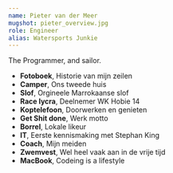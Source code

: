 ```yaml
---
name: Pieter van der Meer
mugshot: pieter_overview.jpg
role: Engineer
alias: Watersports Junkie
---
```

The Programmer, and sailor.

* **Fotoboek**, Historie van mijn zeilen
* **Camper**, Ons tweede huis
* **Slof**, Orgineele Marrokaanse slof
* **Race lycra**, Deelnemer WK Hobie 14
* **Koptelefoon**, Doorwerken en genieten
* **Get Shit done**, Werk motto
* **Borrel**, Lokale likeur
* **IT**, Eerste kennismaking met Stephan King
* **Coach**, Mijn meiden
* **Zwemvest**, Wel heel vaak aan in de vrije tijd
* **MacBook**, Codeing is a lifestyle